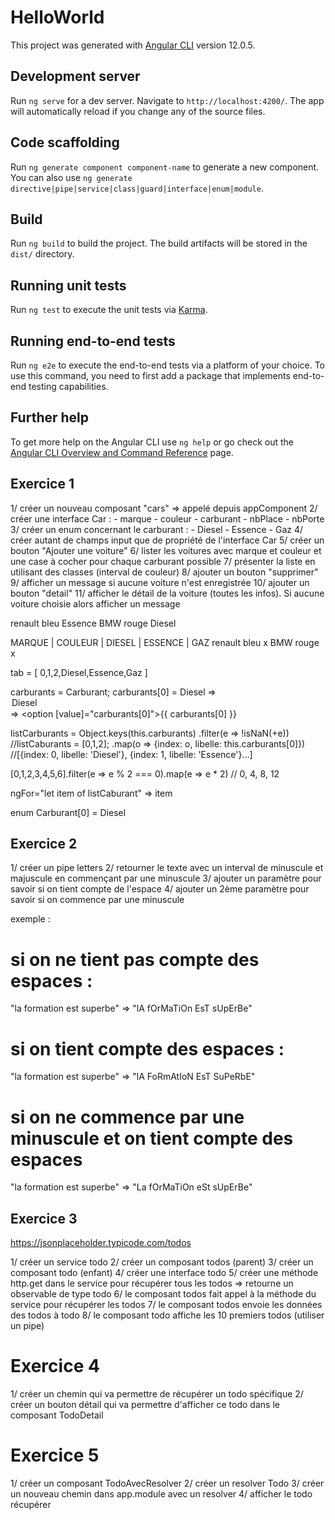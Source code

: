 # HelloWorld

This project was generated with [Angular CLI](https://github.com/angular/angular-cli) version 12.0.5.

## Development server

Run `ng serve` for a dev server. Navigate to `http://localhost:4200/`. The app will automatically reload if you change any of the source files.

## Code scaffolding

Run `ng generate component component-name` to generate a new component. You can also use `ng generate directive|pipe|service|class|guard|interface|enum|module`.

## Build

Run `ng build` to build the project. The build artifacts will be stored in the `dist/` directory.

## Running unit tests

Run `ng test` to execute the unit tests via [Karma](https://karma-runner.github.io).

## Running end-to-end tests

Run `ng e2e` to execute the end-to-end tests via a platform of your choice. To use this command, you need to first add a package that implements end-to-end testing capabilities.

## Further help

To get more help on the Angular CLI use `ng help` or go check out the [Angular CLI Overview and Command Reference](https://angular.io/cli) page.

## Exercice 1

1/ créer un nouveau composant "cars" => appelé depuis appComponent
2/ créer une interface Car :
    - marque
    - couleur
    - carburant
    - nbPlace
    - nbPorte
3/ créer un enum concernant le carburant :
    - Diesel
    - Essence
    - Gaz
4/ créer autant de champs input que de propriété
   de l'interface Car
5/ créer un bouton "Ajouter une voiture"
6/ lister les voitures avec marque et couleur et une case à cocher pour chaque carburant possible
7/ présenter la liste en utilisant des classes (interval de couleur)
8/ ajouter un bouton "supprimer"
9/ afficher un message si aucune voiture n'est enregistrée
10/ ajouter un bouton "detail"
11/ afficher le détail de la voiture (toutes les infos). Si aucune voiture
    choisie alors afficher un message

renault bleu Essence
BMW rouge Diesel 

MARQUE | COULEUR | DIESEL | ESSENCE | GAZ
renault  bleu                x
BMW      rouge        x

tab = [
    0,1,2,Diesel,Essence,Gaz
]

carburants = Carburant;
carburants[0] = Diesel => <option value="0">Diesel</option> => <option [value]="carburants[0]">{{ carburants[0] }}</option>

listCarburants = Object.keys(this.carburants)
                .filter(e => !isNaN(+e))                           //listCaburants = [0,1,2];
                .map(o => {index: o, libelle: this.carburants[0]}) //[{index: 0, libelle: 'Diesel'}, {index: 1, libelle: 'Essence'}...]

[0,1,2,3,4,5,6].filter(e => e % 2 === 0).map(e => e * 2) // 0, 4, 8, 12
 
ngFor="let item of listCaburant" => item

enum Carburant[0] = Diesel

## Exercice 2
1/ créer un pipe letters
2/ retourner le texte avec un interval de minuscule et majuscule
   en commençant par une minuscule
3/ ajouter un paramètre pour savoir si on tient compte de l'espace
4/ ajouter un 2ème paramètre pour savoir si on commence par une minuscule

exemple :

# si on ne tient pas compte des espaces :

"la formation est superbe" => "lA fOrMaTiOn EsT sUpErBe"

# si on tient compte des espaces :

"la formation est superbe" => "lA FoRmAtIoN EsT SuPeRbE"

# si on ne commence par une minuscule et on tient compte des espaces

"la formation est superbe" => "La fOrMaTiOn eSt sUpErBe"

## Exercice 3

https://jsonplaceholder.typicode.com/todos

1/ créer un service todo
2/ créer un composant todos (parent)
3/ créer un composant todo (enfant)
4/ créer une interface todo
5/ créer une méthode http.get dans le service pour récupérer tous les todos
 => retourne un observable de type todo
6/ le composant todos fait appel à la méthode du service pour récupérer les todos
7/ le composant todos envoie les données des todos à todo
8/ le composant todo affiche les 10 premiers todos (utiliser un pipe)

# Exercice 4

1/ créer un chemin qui va permettre de récupérer un todo spécifique
2/ créer un bouton détail qui va permettre d'afficher ce todo dans le composant TodoDetail

# Exercice 5

1/ créer un composant TodoAvecResolver
2/ créer un resolver Todo
3/ créer un nouveau chemin dans app.module avec un resolver
4/ afficher le todo récupérer
